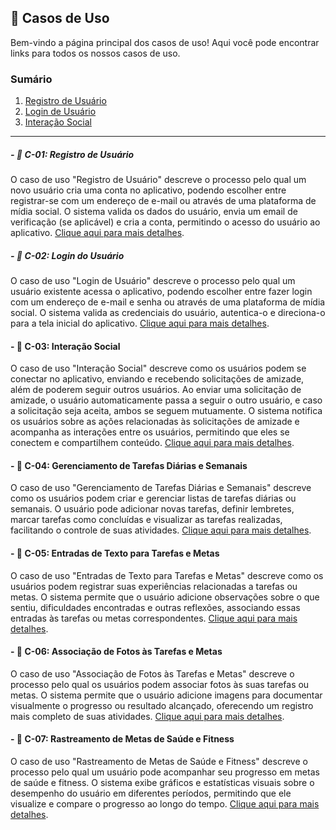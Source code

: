 ## 📂 Casos de Uso

Bem-vindo a página principal dos casos de uso! Aqui você pode encontrar links para todos os nossos casos de uso.

### Sumário

1. [Registro de Usuário](#---c-01-registro-de-usuário)
2. [Login de Usuário](#---c-02-login-do-usuário)
3. [Interação Social](#---c-03-interação-social)

 

_______

##### - 📌 **C-01: Registro de Usuário**

O caso de uso "Registro de Usuário" descreve o processo pelo qual um novo usuário cria uma conta no aplicativo, podendo escolher entre registrar-se com um endereço de e-mail ou através de uma plataforma de mídia social. O sistema valida os dados do usuário, envia um email de verificação (se aplicável) e cria a conta, permitindo o acesso do usuário ao aplicativo.
[Clique aqui para mais detalhes](Casos%20de%20Uso/Case-1.md).

##### - 📌 **C-02: Login do Usuário**

O caso de uso "Login de Usuário" descreve o processo pelo qual um usuário existente acessa o aplicativo, podendo escolher entre fazer login com um endereço de e-mail e senha ou através de uma plataforma de mídia social. O sistema valida as credenciais do usuário, autentica-o e direciona-o para a tela inicial do aplicativo.
[Clique aqui para mais detalhes](Casos%20de%20Uso/Case-2.md).

####  - 📌 **C-03: Interação Social**

O caso de uso "Interação Social" descreve como os usuários podem se conectar no aplicativo, enviando e recebendo solicitações de amizade, além de poderem seguir outros usuários. Ao enviar uma solicitação de amizade, o usuário automaticamente passa a seguir o outro usuário, e caso a solicitação seja aceita, ambos se seguem mutuamente. O sistema notifica os usuários sobre as ações relacionadas às solicitações de amizade e acompanha as interações entre os usuários, permitindo que eles se conectem e compartilhem conteúdo.
[Clique aqui para mais detalhes](Casos%20de%20Uso/Case-3.md).

####  - 📌 **C-04: Gerenciamento de Tarefas Diárias e Semanais**

O caso de uso "Gerenciamento de Tarefas Diárias e Semanais" descreve como os usuários podem criar e gerenciar listas de tarefas diárias ou semanais. O usuário pode adicionar novas tarefas, definir lembretes, marcar tarefas como concluídas e visualizar as tarefas realizadas, facilitando o controle de suas atividades.
[Clique aqui para mais detalhes](Casos%20de%20Uso/Case-4.md).

####  - 📌 **C-05: Entradas de Texto para Tarefas e Metas**

O caso de uso "Entradas de Texto para Tarefas e Metas" descreve como os usuários podem registrar suas experiências relacionadas a tarefas ou metas. O sistema permite que o usuário adicione observações sobre o que sentiu, dificuldades encontradas e outras reflexões, associando essas entradas às tarefas ou metas correspondentes.
[Clique aqui para mais detalhes](Casos%20de%20Uso/Case-5.md).

####  - 📌 **C-06: Associação de Fotos às Tarefas e Metas**

O caso de uso "Associação de Fotos às Tarefas e Metas" descreve o processo pelo qual os usuários podem associar fotos às suas tarefas ou metas. O sistema permite que o usuário adicione imagens para documentar visualmente o progresso ou resultado alcançado, oferecendo um registro mais completo de suas atividades.
[Clique aqui para mais detalhes](Casos%20de%20Uso/Case-6.md).

####  - 📌 **C-07: Rastreamento de Metas de Saúde e Fitness**

O caso de uso "Rastreamento de Metas de Saúde e Fitness" descreve o processo pelo qual um usuário pode acompanhar seu progresso em metas de saúde e fitness. O sistema exibe gráficos e estatísticas visuais sobre o desempenho do usuário em diferentes períodos, permitindo que ele visualize e compare o progresso ao longo do tempo.
[Clique aqui para mais detalhes](Casos%20de%20Uso/Case-7.md).
